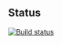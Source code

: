 ## Status 
[![Build status](https://ci.appveyor.com/api/projects/status/vv4led9y9f5vxhl4?svg=true)](https://ci.appveyor.com/project/MikhailVoroshilov/cardorderselenid)
